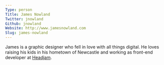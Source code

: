 ```yaml
---
Type: person
Title: James Nowland
Twitter: jnowland
Github: jnowland
Website: http://www.jamesnowland.com
Slug: james-nowland
---
```


James is a graphic designer who fell in love with all things digital. He loves raising his kids in his hometown of Newcastle and working as front-end developer at [Headjam](http://www.headjam.com.au).
